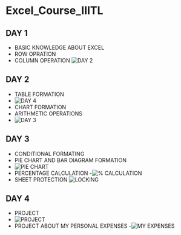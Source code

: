 # Excel_Course_IIITL
## DAY 1
- BASIC KNOWLEDGE ABOUT EXCEL
- ROW OPRATION
- COLUMN OPERATION
![DAY 2](https://github.com/user-attachments/assets/99975c3d-3184-4a1b-a3b6-50cad4ab3c51)
## DAY 2
- TABLE FORMATION
- ![DAY 4](https://github.com/user-attachments/assets/bfe2d332-b4ce-47f9-aa5d-5796f4e342f6)
- CHART FORMATION
- ARITHMETIC OPERATIONS
- ![DAY 3](https://github.com/user-attachments/assets/17b37fb3-a913-408c-bb73-5bc93e2363d6)
## DAY 3
- CONDITIONAL FORMATING
- PIE CHART AND BAR DIAGRAM FORMATION
- ![PIE CHART](https://github.com/user-attachments/assets/448236e0-2e7f-4ffb-a128-3901bb053878)
- PERCENTAGE CALCULATION
-![% CALCULATION](https://github.com/user-attachments/assets/bbce1a8f-ff4b-470d-b988-dc9106f5aa3a)
- SHEET PROTECTION
![LOCKING](https://github.com/user-attachments/assets/d8faae8b-43fa-4707-a6b5-b5338e5ced7c)
## DAY 4
- PROJECT
- ![PROJECT](https://github.com/user-attachments/assets/5b54ab61-a236-4788-8cd6-41843e6c1942)
- PROJECT ABOUT MY PERSONAL EXPENSES
-![MY EXPENSES](https://github.com/user-attachments/assets/d10abed8-b239-45cd-9cf3-e6a564065280)

